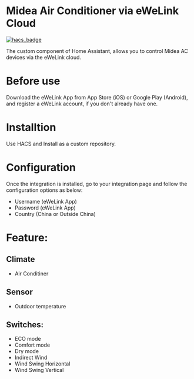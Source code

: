 # Midea Air Conditioner via eWeLink Cloud

[![hacs_badge](https://img.shields.io/badge/HACS-Default-orange.svg)](https://github.com/custom-components/hacs)

The custom component of Home Assistant, allows you to control Midea AC devices via the eWeLink cloud.

# Before use

Download the eWeLink App from App Store (iOS) or Google Play (Android), and register a eWeLink account, if you don't already have one.

# Installtion

Use HACS and Install as a custom repository.

# Configuration

Once the integration is installed, go to your integration page and follow the configuration options as below:

- Username (eWeLink App)
- Password (eWeLink App)
- Country (China or Outside China)

# Feature:

## Climate

- Air Conditiner

## Sensor

- Outdoor temperature

## Switches:

- ECO mode
- Comfort mode
- Dry mode
- Indirect Wind
- Wind Swing Horizontal
- Wind Swing Vertical
